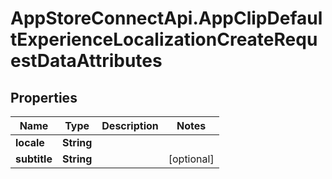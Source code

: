# AppStoreConnectApi.AppClipDefaultExperienceLocalizationCreateRequestDataAttributes

## Properties

Name | Type | Description | Notes
------------ | ------------- | ------------- | -------------
**locale** | **String** |  | 
**subtitle** | **String** |  | [optional] 


